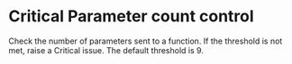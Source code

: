 # Critical Parameter count control

Check the number of parameters sent to a function. If the threshold is not met, raise a Critical issue. The default threshold is 9.
